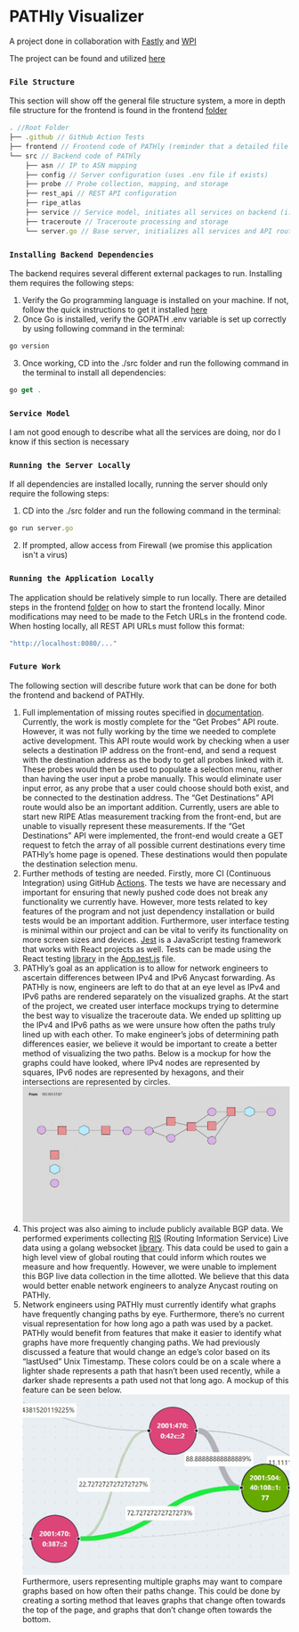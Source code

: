 # PATHly Visualizer

A project done in collaboration with [Fastly](https://www.fastly.com/) and [WPI](https://www.wpi.edu/)

The project can be found and utilized [here](http://34.23.240.59/)

### `File Structure`
This section will show off the general file structure system, a more in depth file structure for the frontend is found in the frontend [folder](./frontend)
```javascript
. //Root Folder
├── .github // GitHub Action Tests
├── frontend // Frontend code of PATHly (reminder that a detailed file structure of frontend is in frontend folder)
└── src // Backend code of PATHly
    ├── asn // IP to ASN mapping
    ├── config // Server configuration (uses .env file if exists)
    ├── probe // Probe collection, mapping, and storage
    ├── rest_api // REST API configuration
    ├── ripe_atlas
    ├── service // Service model, initiates all services on backend (i.e. traceroute, ip to asn, etc.)
    ├── traceroute // Traceroute processing and storage
    └── server.go // Base server, initializes all services and API routes
```

### `Installing Backend Dependencies`
The backend requires several different external packages to run. Installing them requires the following steps:
1. Verify the Go programming language is installed on your machine. If not, follow the quick instructions to get it installed [here](https://go.dev/doc/install)
2. Once Go is installed, verify the GOPATH .env variable is set up correctly by using following command in the terminal: 
```javascript
go version
```
3. Once working, CD into the ./src folder and run the following command in the terminal to install all dependencies:
```javascript
go get .
```

### `Service Model`
I am not good enough to describe what all the services are doing, nor do I know if this section is necessary

### `Running the Server Locally`
If all dependencies are installed locally, running the server should only require the following steps:
1. CD into the ./src folder and run the following command in the terminal:
```javascript
go run server.go
```
2. If prompted, allow access from Firewall (we promise this application isn't a virus)

### `Running the Application Locally`
The application should be relatively simple to run locally. There are detailed steps in the frontend [folder](./frontend/) on how to start the frontend locally. Minor modifications may need to be made to the Fetch URLs in the frontend code. When hosting locally, all REST API URLs must follow this format:
```javascript
"http://localhost:8080/..."
```

### `Future Work`
The following section will describe future work that can be done for both the frontend and backend of PATHly.
1. Full implementation of missing routes specified in [documentation](https://github.com/jmeggitt/fastly_anycast_experiments/blob/api_design/REST_API.md#measurement-tracking). Currently, the work is mostly complete for the “Get Probes” API route. However, it was not fully working by the time we needed to complete active development. This API route would work by checking when a user selects a destination IP address on the front-end, and send a request with the destination address as the body to get all probes linked with it. These probes would then be used to populate a selection menu, rather than having the user input a probe manually. This would eliminate user input error, as any probe that a user could choose should both exist, and be connected to the destination address. The “Get Destinations” API route would also be an important addition. Currently, users are able to start new RIPE Atlas measurement tracking from the front-end, but are unable to visually represent these measurements. If the “Get Destinations” API were implemented, the front-end would create a GET request to fetch the array of all possible current destinations every time PATHly’s home page is opened. These destinations would then populate the destination selection menu.
2. Further methods of testing are needed. Firstly, more CI (Continuous Integration) using GitHub [Actions](https://github.com/jmeggitt/fastly_anycast_experiments/actions). The tests we have are necessary and important for ensuring that newly pushed code does not break any functionality we currently have. However, more tests related to key features of the program and not just dependency installation or build tests would be an important addition. Furthermore, user interface testing is minimal within our project and can be vital to verify its functionality on more screen sizes and devices. [Jest](https://jestjs.io/) is a JavaScript testing framework that works with React projects as well. Tests can be made using the React testing [library](https://testing-library.com/docs/react-testing-library/intro/) in the [App.test.js](./frontend/src/App.test.js) file.
3. PATHly’s goal as an application is to allow for network engineers to ascertain differences between IPv4 and IPv6 Anycast forwarding. As PATHly is now, engineers are left to do that at an eye level as IPv4 and IPv6 paths are rendered separately on the visualized graphs. At the start of the project, we created user interface mockups trying to determine the best way to visualize the traceroute data. We ended up splitting up the IPv4 and IPv6 paths as we were unsure how often the paths truly lined up with each other. To make engineer’s jobs of determining path differences easier, we believe it would be important to create a better method of visualizing the two paths. Below is a mockup for how the graphs could have looked, where IPv4 nodes are represented by squares, IPv6 nodes are represented by hexagons, and their intersections are represented by circles. ![mockup](./frontend/src/components/images/ipv4ipv6_mockup.jpg)
4. This project was also aiming to include publicly available BGP data. We performed experiments collecting [RIS](https://ris-live.ripe.net/) (Routing Information Service) Live data using a golang websocket [library](https://github.com/gorilla/websocket). This data could be used to gain a high level view of global routing that could inform which routes we measure and how frequently. However, we were unable to implement this BGP live data collection in the time allotted. We believe that this data would better enable network engineers to analyze Anycast routing on PATHly.
5. Network engineers using PATHly must currently identify what graphs have frequently changing paths by eye. Furthermore, there’s no current visual representation for how long ago a path was used by a packet. PATHly would benefit from features that make it easier to identify what graphs have more frequently changing paths. We had previously discussed a feature that would change an edge’s color based on its “lastUsed” Unix Timestamp. These colors could be on a scale where a lighter shade represents a path that hasn’t been used recently, while a darker shade represents a path used not that long ago. A mockup of this feature can be seen below. ![mockup](./frontend/src/components/images/pathColorMockup.jpg)<br/>
Furthermore, users representing multiple graphs may want to compare graphs based on how often their paths change. This could be done by creating a sorting method that leaves graphs that change often towards the top of the page, and graphs that don’t change often towards the bottom.
 
  
